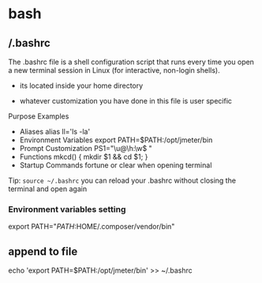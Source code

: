 # bash

## /.bashrc 

The .bashrc file is a shell configuration script that runs every time you open a new terminal session in Linux (for interactive, non-login shells). 

- its located inside your home directory

- whatever customization you have done in this file is user specific

Purpose	Examples
- Aliases	alias ll='ls -la'
- Environment Variables	export PATH=$PATH:/opt/jmeter/bin
- Prompt Customization	PS1="\u@\h:\w$ "
- Functions	mkcd() { mkdir $1 && cd $1; }
- Startup Commands	fortune or clear when opening terminal

Tip:
`source ~/.bashrc` you can reload your .bashrc without closing the terminal and open again 


### Environment variables setting

export PATH="$PATH:$HOME/.composer/vendor/bin"



## append to file


echo 'export PATH=$PATH:/opt/jmeter/bin' >> ~/.bashrc
